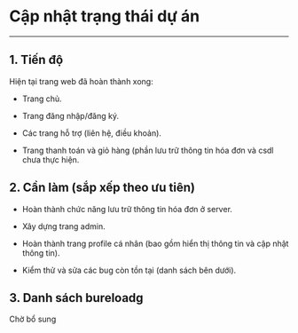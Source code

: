 # Cập nhật trạng thái dự án

---

## 1. Tiến độ

Hiện tại trang web đã hoàn thành xong:

- Trang chủ.

- Trang đăng nhập/đăng ký.

- Các trang hỗ trợ (liên hệ, điều khoản).

- Trang thanh toán và giỏ hàng (phần lưu trữ thông tin hóa đơn và csdl chưa thực hiện.

## 2. Cần làm (sắp xếp theo ưu tiên)

- Hoàn thành chức năng lưu trữ thông tin hóa đơn ở server.

- Xây dựng trang admin.

- Hoàn thành trang profile cá nhân (bao gồm hiển thị thông tin và cập nhật thông tin).

- Kiểm thử và sửa các bug còn tồn tại (danh sách bên dưới).

## 3. Danh sách bureloadg

Chờ bổ sung
